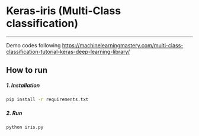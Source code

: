 # Keras-iris (Multi-Class classification)
----------
Demo codes following
https://machinelearningmastery.com/multi-class-classification-tutorial-keras-deep-learning-library/
## How to run
##### 1. Installation
```bash
pip install -r requirements.txt
```
##### 2. Run
```bash
python iris.py
```
